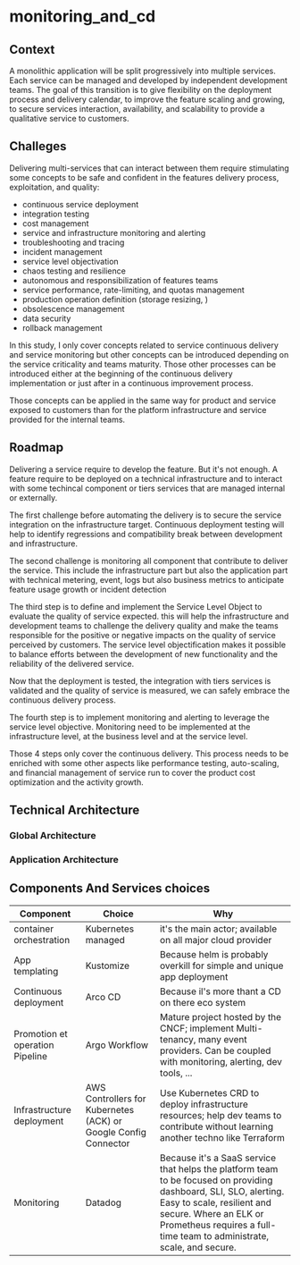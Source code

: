 # monitoring_and_cd
## Context

A monolithic application will be split progressively into multiple services.
Each service can be managed and developed by independent development teams. The goal of this transition is to give flexibility on the deployment process and delivery calendar, to improve the feature scaling and growing, to secure services interaction, availability, and scalability to provide a qualitative service to customers.

## Challeges
Delivering multi-services that can interact between them require stimulating some concepts to be safe and confident in the features delivery process, exploitation, and quality:

* continuous service deployment
* integration testing
* cost management
* service and infrastructure monitoring and alerting
* troubleshooting and tracing
* incident management
* service level objectivation
* chaos testing and resilience
* autonomous and responsibilization of features teams
* service performance, rate-limiting, and quotas management
* production operation definition (storage resizing, )
* obsolescence management
* data security
* rollback management

In this study, I only cover concepts related to service continuous delivery and service monitoring but other concepts can be introduced depending on the service criticality and teams maturity.
Those other processes can be introduced either at the beginning of the continuous delivery implementation or just after in a continuous improvement process.

Those concepts can be applied in the same way for product and service exposed to customers than for the platform infrastructure and service provided for the internal teams.

## Roadmap
Delivering a service require to develop the feature.
But it's not enough. A feature require to be deployed on a technical infrastructure and to interact with some techincal component or tiers services that are managed internal or externally.

The first challenge before automating the delivery is to secure the service integration on the infrastructure target. Continuous deployment testing will help to identify regressions and compatibility break between development and infrastructure.

The second challenge is monitoring all component that contribute to deliver the service. This include the infrastructure part but also the application part with technical metering, event, logs but also business metrics to anticipate feature usage growth or incident detection

The third step is to define and implement the Service Level Object to evaluate the quality of service expected. this will help the infrastructure and development teams to challenge the delivery quality and make the teams responsible for the positive or negative impacts on the quality of service perceived by customers. The service level objectification makes it possible to balance efforts between the development of new functionality and the reliability of the delivered service.

Now that the deployment is tested, the integration with tiers services is validated and the quality of service is measured, we can safely embrace the continuous delivery process.

The fourth step is to implement monitoring and alerting to leverage the service level objective. Monitoring need to be implemented at the infrastructure level, at the business level and at the service level.

Those 4 steps only cover the continuous delivery. This process needs to be enriched with some other aspects like performance testing, auto-scaling, and financial management of service run to cover the product cost optimization and the activity growth.


## Technical Architecture
### Global Architecture

### Application Architecture


## Components And Services choices
| Component | Choice | Why |
|-----------|--------|----------|
|container orchestration | Kubernetes managed| it's the main actor; available on all major cloud provider |
| App templating | Kustomize | Because helm is probably overkill for simple and unique app deployment|
| Continuous deployment | Arco CD | Because il's more thant a CD on there eco system |
| Promotion et operation Pipeline | Argo Workflow | Mature project hosted by the CNCF; implement Multi-tenancy, many event providers. Can be coupled with monitoring, alerting, dev tools, ... |
| Infrastructure deployment | AWS Controllers for Kubernetes (ACK) or Google Config Connector | Use Kubernetes CRD to deploy infrastructure resources; help dev teams to contribute without learning another techno like Terraform|
| Monitoring | Datadog | Because it's a SaaS service that helps the platform team to be focused on providing dashboard, SLI, SLO, alerting. Easy to scale, resilient and secure. Where an ELK or Prometheus requires a full-time team to administrate, scale, and secure. |


